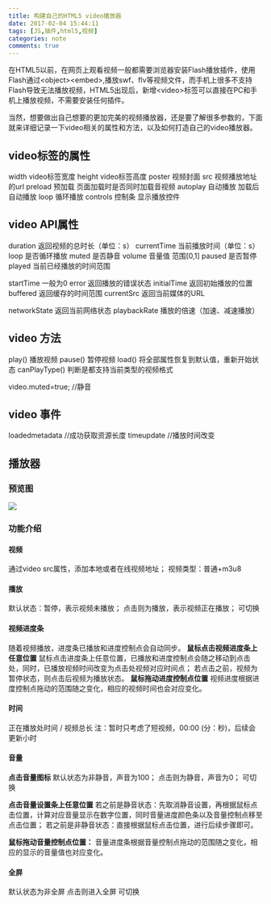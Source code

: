 ```yaml
---
title: 构建自己的HTML5 video播放器
date: 2017-02-04 15:44:11
tags: [JS,插件,html5,视频]
categories: note
comments: true
---
```

在HTML5以前，在网页上观看视频一般都需要浏览器安装Flash播放插件，使用Flash通过\<object\>\<embed\>,播放swf、flv等视频文件，而手机上很多不支持Flash导致无法播放视频，HTML5出现后，新增\<video\>标签可以直接在PC和手机上播放视频，不需要安装任何插件。

当然，想要做出自己想要的更加完美的视频播放器，还是要了解很多参数的，下面就来详细记录一下video相关的属性和方法，以及如何打造自己的video播放器。
<!-- more -->
## video标签的属性 ##
width video标签宽度
height video标签高度
poster 视频封面
src 视频播放地址的url
preload 预加载  页面加载时是否同时加载音视频
autoplay 自动播放 加载后自动播放
loop 循环播放
controls 控制条 显示播放控件

## video API属性 ##
duration 返回视频的总时长（单位：s）
currentTime 当前播放时间（单位：s） 
loop 是否循环播放
muted 是否静音
volume 音量值 范围[0,1]
paused 是否暂停
played 当前已经播放的时间范围

startTime 一般为0
error 返回播放的错误状态
initialTime 返回初始播放的位置
buffered 返回缓存的时间范围
currentSrc 返回当前媒体的URL

networkState 返回当前网络状态
playbackRate 播放的倍速（加速、减速播放）

## video 方法 ##
play() 播放视频
pause() 暂停视频
load() 将全部属性恢复到默认值，重新开始状态
canPlayType() 判断是都支持当前类型的视频格式

video.muted=true; //静音

## video 事件 ##
loadedmetadata //成功获取资源长度
timeupdate //播放时间改变

## 播放器 ##
### 预览图 ###
![](http://i.imgur.com/SwbmIRL.jpg)
### 功能介绍 ###
#### 视频 ####
通过video src属性，添加本地或者在线视频地址；
视频类型：普通+m3u8
#### 播放 ####
默认状态：暂停，表示视频未播放；
点击则为播放，表示视频正在播放；
可切换

#### 视频进度条 ####
随着视频播放，进度条已播放和进度控制点会自动同步。
**鼠标点击视频进度条上任意位置**
鼠标点击进度条上任意位置，已播放和进度控制点会随之移动到点击处，同时，已播放视频时间改变为点击处视频对应时间点；
若点击之前，视频为暂停状态，则点击后视频为播放状态。
**鼠标拖动进度控制点位置**
视频进度根据进度控制点拖动的范围随之变化，相应的视频时间也会对应变化。

#### 时间 ####
正在播放处时间 / 视频总长
注：暂时只考虑了短视频，00:00 (分：秒)，后续会更新小时

#### 音量 ####
**点击音量图标**
默认状态为非静音，声音为100；
点击则为静音，声音为0；
可切换

**点击音量设置条上任意位置**
若之前是静音状态：先取消静音设置，再根据鼠标点击位置，计算对应音量显示在数字位置，同时音量进度颜色条以及音量控制点移至点击位置；
若之前是非静音状态：直接根据鼠标点击位置，进行后续步骤即可。

**鼠标拖动音量控制点位置：**
音量进度条根据音量控制点拖动的范围随之变化，相应的显示的音量值也对应变化。

#### 全屏 ####
默认状态为非全屏
点击则进入全屏
可切换

